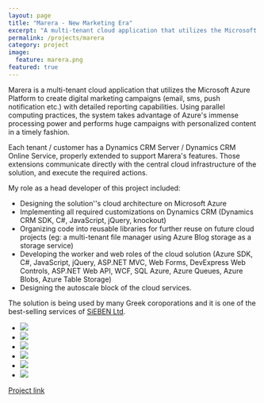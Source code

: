 ```yaml
---
layout: page
title: "Marera - New Marketing Era"
excerpt: "A multi-tenant cloud application that utilizes the Microsoft Azure Platform to create digital marketing campaigns with detailed reporting capabilities."
permalink: /projects/marera
category: project
image:
  feature: marera.png
featured: true
---
```


Marera is a multi-tenant cloud application that utilizes the Microsoft Azure Platform to create digital marketing campaigns (email, sms, push notification etc.) with detailed reporting capabilities. Using parallel computing practices, the system takes advantage of Azure's immense processing power and performs huge campaigns with personalized content in a timely fashion. 

Each tenant / customer has a Dynamics CRM Server / Dynamics CRM Online Service, properly extended to support Marera's features. Those extensions communicate directly with the central cloud infrastructure of the solution, and execute the required actions.

My role as a head developer of this project included:

* Designing the solution''s cloud architecture on Microsoft Azure
* Implementing all required customizations on Dynamics CRM (Dynamics CRM SDK, C#, JavaScript, jQuery, knockout)
* Organizing code into reusable libraries for further reuse on future cloud projects (eg: a multi-tenant file manager using Azure Blog storage as a storage service)
* Developing the worker and web roles of the cloud solution (Azure SDK, C#, JavaScript, jQuery, ASP.NET MVC, Web Forms, DevExpress Web Controls, ASP.NET Web API, WCF, SQL Azure, Azure Queues, Azure Blobs, Azure Table Storage)
* Designing the autoscale block of the cloud services.

The solution is being used by many Greek coroporations and it is one of the best-selling services of [SiEBEN Ltd](http://www.sieben.gr).

<ul class="list-inline gallery">
	<li>
		<a href="{{ site.baseurl }}/images/marera-arch-1-1024x582.png" class="image-popup mfp-with-zoom" title="Marera Architectural Overview 1">
			<img src="{{ site.baseurl }}/images/marera-arch-1-150x150.png" />
		</a>
	</li>
	<li>
		<a href="{{ site.baseurl }}/images/marera-arch-2-1024x582.png" class="image-popup mfp-with-zoom" title="Marera Architectural Overview 2">
			<img src="{{ site.baseurl }}/images/marera-arch-2-150x150.png" />
		</a>
	</li>
	<li>
		<a href="{{ site.baseurl }}/images/marera3-1024x582.png" class="image-popup mfp-with-zoom" title="The campaign control panel">
			<img src="{{ site.baseurl }}/images/marera3-150x150.png" />
		</a>
	</li>
	<li>
		<a href="{{ site.baseurl }}/images/marera1-1024x582.png" class="image-popup mfp-with-zoom" title="An overview of the Priority Queue pattern used in Marera">
			<img src="{{ site.baseurl }}/images/marera1-150x150.png" />
		</a>
	</li>
	<li>
		<a href="{{ site.baseurl }}/images/marera2-1024x582.png" class="image-popup mfp-with-zoom" title="An overview of the Retry pattern used in Marera">
			<img src="{{ site.baseurl }}/images/marera2-150x150.png" />
		</a>
	</li>
	<li>
		<a href="{{ site.baseurl }}/images/marera clients.png" class="image-popup mfp-with-zoom" title="A subset of Marera's customer list">
			<img src="{{ site.baseurl }}/images/marera-clients_150_150.png" />
		</a>
	</li>
</ul>

[Project link](http://www.marera.net/)
